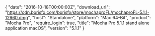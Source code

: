 {
  "date": "2016-10-18T00:00:00Z",
  "download_url": "https://cdn.borisfx.com/borisfx/store/mochaproFL/mochaproFL-5.1.1-12660.dmg",
  "host": "Standalone",
  "platform": "Mac 64-Bit",
  "product": "Mocha Pro",
  "require_login": true,
  "title": "Mocha Pro 5.1.1 stand alone application macOS",
  "version": "5.1.1"
}
